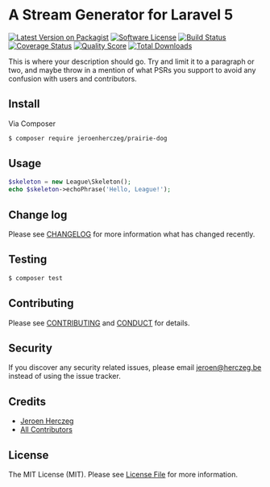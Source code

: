 # A Stream Generator for Laravel 5

[![Latest Version on Packagist][ico-version]][link-packagist]
[![Software License][ico-license]](LICENSE.md)
[![Build Status][ico-travis]][link-travis]
[![Coverage Status][ico-scrutinizer]][link-scrutinizer]
[![Quality Score][ico-code-quality]][link-code-quality]
[![Total Downloads][ico-downloads]][link-downloads]

This is where your description should go. Try and limit it to a paragraph or two, and maybe throw in a mention of what
PSRs you support to avoid any confusion with users and contributors.

## Install

Via Composer

``` bash
$ composer require jeroenherczeg/prairie-dog
```

## Usage

``` php
$skeleton = new League\Skeleton();
echo $skeleton->echoPhrase('Hello, League!');
```

## Change log

Please see [CHANGELOG](CHANGELOG.md) for more information what has changed recently.

## Testing

``` bash
$ composer test
```

## Contributing

Please see [CONTRIBUTING](CONTRIBUTING.md) and [CONDUCT](CONDUCT.md) for details.

## Security

If you discover any security related issues, please email jeroen@herczeg.be instead of using the issue tracker.

## Credits

- [Jeroen Herczeg][link-author]
- [All Contributors][link-contributors]

## License

The MIT License (MIT). Please see [License File](LICENSE.md) for more information.

[ico-version]: https://img.shields.io/packagist/v/jeroenherczeg/prairie-dog.svg?style=flat-square
[ico-license]: https://img.shields.io/badge/license-MIT-brightgreen.svg?style=flat-square
[ico-travis]: https://img.shields.io/travis/jeroenherczeg/prairie-dog/master.svg?style=flat-square
[ico-scrutinizer]: https://img.shields.io/scrutinizer/coverage/g/jeroenherczeg/prairie-dog.svg?style=flat-square
[ico-code-quality]: https://img.shields.io/scrutinizer/g/jeroenherczeg/prairie-dog.svg?style=flat-square
[ico-downloads]: https://img.shields.io/packagist/dt/jeroenherczeg/prairie-dog.svg?style=flat-square

[link-packagist]: https://packagist.org/packages/jeroenherczeg/prairie-dog
[link-travis]: https://travis-ci.org/jeroenherczeg/prairie-dog
[link-scrutinizer]: https://scrutinizer-ci.com/g/jeroenherczeg/prairie-dog/code-structure
[link-code-quality]: https://scrutinizer-ci.com/g/jeroenherczeg/prairie-dog
[link-downloads]: https://packagist.org/packages/jeroenherczeg/prairie-dog
[link-author]: https://github.com/jeroenherczeg
[link-contributors]: ../../contributors
